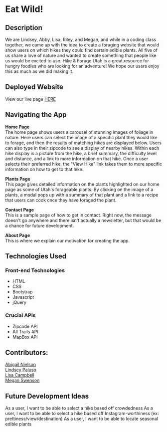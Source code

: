 # Eat Wild!

## Description
We are Lindsey, Abby, Lisa, Riley, and Megan, and while in a coding class together, we came up with the idea to create a foraging website that would show users on which hikes they could find certain edible plants. All five of us share a love of nature and wanted to create something that people like us would be excited to use. Hike & Forage Utah is a great resource for hungry foodies who are looking for an adventure! We hope our users enjoy this as much as we did making it.

## Deployed Website
View our live page <a href="https://lindseypaluso.github.io/hikeandforageapp/">HERE</a>

## Navigating the App
**Home Page** <br>
The home page shows users a carousel of stunning images of foliage in nature. Here users can select the image of a specific plant they would like to forage, and then the results of matching hikes are displayed below. Users can also type in their zipcode to see a display of nearby hikes. Within each hike display is a picture from the hike, a brief summary, the difficulty level and distance, and a link to more information on that hike. Once a user selects their preferred hike, the "View Hike" link takes them to more specific information on how to get to that hike.

**Plants Page** <br>
This page gives detailed information on the plants highlighted on our home page as some of Utah's forageable plants. By clicking on the image of a plants, a modal pops up with a summary of that plant and a link to a recipe that users can cook once they have foraged the plant.

**Contact Page** <br>
This is a sample page of how to get in contact. Right now, the message doesn't go anywhere and there isn't actually a newsletter, but that would be a chance for future development.

**About Page** <br>
This is where we explain our motivation for creating the app.

## Technologies Used
### Front-end Technologies 
* HTML
* CSS
* Bootstrap
* Javascript
* jQuery
### Crucial APIs
* Zipcode API
* All Trails API
* MapBox API

## Contributors:
<a href="https://github.com/aanielson">Abigail Nielson</a> <br>
<a href="https://github.com/lindseypaluso/">Lindsey Paluso</a> <br>
<a href="https://github.com/lisaswindler">Lisa Campbell</a> <br>
<a href="https://github.com/megswen">Megan Swenson</a>

## Future Development Ideas
As a user, I want to be able to select a hike based off crowdedness
As a user, I want to be able to select a hike based off Instagram-worthiness (ex: prettiness/view/destination)
As a user, I want to be able to locate seasonal edible plants
